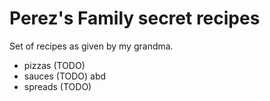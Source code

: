 # Perez's Family secret recipes

Set of recipes as given by my grandma.

* pizzas (TODO)
* sauces (TODO) abd
* spreads (TODO)